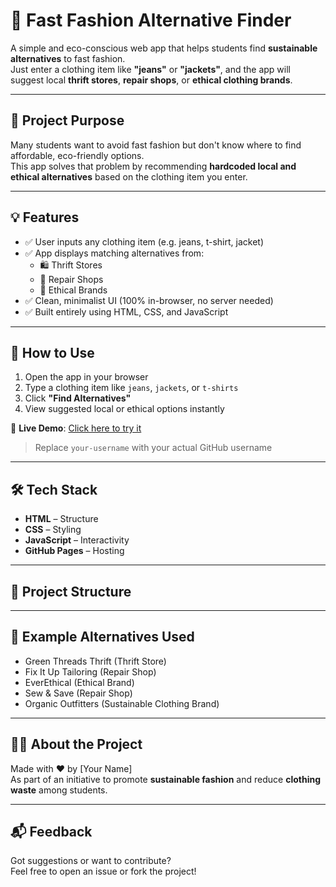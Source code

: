 # 🌿 Fast Fashion Alternative Finder

A simple and eco-conscious web app that helps students find **sustainable alternatives** to fast fashion.  
Just enter a clothing item like **"jeans"** or **"jackets"**, and the app will suggest local **thrift stores**, **repair shops**, or **ethical clothing brands**.

---

## 🎯 Project Purpose

Many students want to avoid fast fashion but don't know where to find affordable, eco-friendly options.  
This app solves that problem by recommending **hardcoded local and ethical alternatives** based on the clothing item you enter.

---

## 💡 Features

- ✅ User inputs any clothing item (e.g. jeans, t-shirt, jacket)
- ✅ App displays matching alternatives from:
  - 🛍️ Thrift Stores
  - 🧵 Repair Shops
  - 🌱 Ethical Brands
- ✅ Clean, minimalist UI (100% in-browser, no server needed)
- ✅ Built entirely using HTML, CSS, and JavaScript

---

## 🚀 How to Use

1. Open the app in your browser
2. Type a clothing item like `jeans`, `jackets`, or `t-shirts`
3. Click **"Find Alternatives"**
4. View suggested local or ethical options instantly

🔗 **Live Demo**: [Click here to try it](https://your-username.github.io/fast-fashion-alternative-finder/)

> Replace `your-username` with your actual GitHub username

---

## 🛠️ Tech Stack

- **HTML** – Structure
- **CSS** – Styling
- **JavaScript** – Interactivity
- **GitHub Pages** – Hosting

---

## 📁 Project Structure


---

## 📌 Example Alternatives Used

- Green Threads Thrift (Thrift Store)
- Fix It Up Tailoring (Repair Shop)
- EverEthical (Ethical Brand)
- Sew & Save (Repair Shop)
- Organic Outfitters (Sustainable Clothing Brand)

---

## 🙋‍♂️ About the Project

Made with ❤️ by [Your Name]  
As part of an initiative to promote **sustainable fashion** and reduce **clothing waste** among students.

---

## 📬 Feedback

Got suggestions or want to contribute?  
Feel free to open an issue or fork the project!

